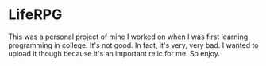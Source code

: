 # LifeRPG

This was a personal project of mine I worked on when I was first learning programming in college. It's not good. In fact, it's very, very bad. I wanted to upload it though because it's an important relic for me. So enjoy.